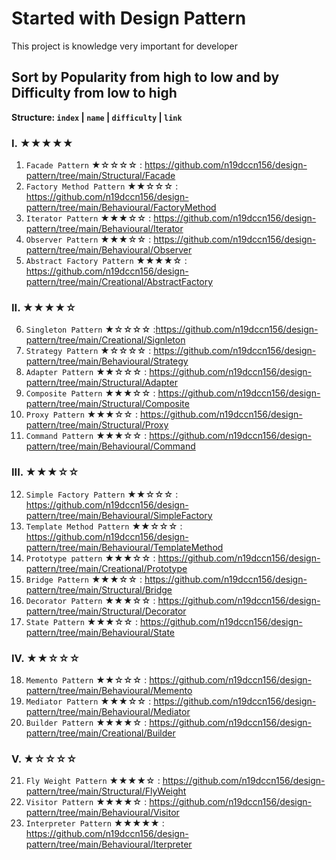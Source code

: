 # Started with Design Pattern

This project is knowledge very important for developer

## Sort by Popularity from high to low and by Difficulty from low to high

**Structure: `index` | `name` | `difficulty` | `link`**

### I. ★★★★★
1. `Facade Pattern` ★☆☆☆☆ : https://github.com/n19dccn156/design-pattern/tree/main/Structural/Facade
2. `Factory Method Pattern` ★★☆☆☆ : https://github.com/n19dccn156/design-pattern/tree/main/Behavioural/FactoryMethod
3. `Iterator Pattern` ★★★☆☆ : https://github.com/n19dccn156/design-pattern/tree/main/Behavioural/Iterator
4. `Observer Pattern` ★★★☆☆ : https://github.com/n19dccn156/design-pattern/tree/main/Behavioural/Observer
5. `Abstract Factory Pattern` ★★★★☆ : https://github.com/n19dccn156/design-pattern/tree/main/Creational/AbstractFactory
### II. ★★★★☆
6. `Singleton Pattern` ★☆☆☆☆ :https://github.com/n19dccn156/design-pattern/tree/main/Creational/Signleton
7. `Strategy Pattern` ★☆☆☆☆ : https://github.com/n19dccn156/design-pattern/tree/main/Behavioural/Strategy
8. `Adapter Pattern` ★★☆☆☆ : https://github.com/n19dccn156/design-pattern/tree/main/Structural/Adapter
9. `Composite Pattern` ★★★☆☆ : https://github.com/n19dccn156/design-pattern/tree/main/Structural/Composite
10. `Proxy Pattern` ★★★☆☆ : https://github.com/n19dccn156/design-pattern/tree/main/Structural/Proxy
11. `Command Pattern` ★★★☆☆ : https://github.com/n19dccn156/design-pattern/tree/main/Behavioural/Command
### III. ★★★☆☆
12. `Simple Factory Pattern` ★★☆☆☆ : https://github.com/n19dccn156/design-pattern/tree/main/Behavioural/SimpleFactory
13. `Template Method Pattern` ★★☆☆☆ : https://github.com/n19dccn156/design-pattern/tree/main/Behavioural/TemplateMethod
14. `Prototype pattern` ★★★☆☆ : https://github.com/n19dccn156/design-pattern/tree/main/Creational/Prototype
15. `Bridge Pattern` ★★★☆☆ : https://github.com/n19dccn156/design-pattern/tree/main/Structural/Bridge
16. `Decorator Pattern` ★★★☆☆ : https://github.com/n19dccn156/design-pattern/tree/main/Structural/Decorator
17. `State Pattern` ★★★☆☆ : https://github.com/n19dccn156/design-pattern/tree/main/Behavioural/State
### IV. ★★☆☆☆
18. `Memento Pattern` ★★☆☆☆ : https://github.com/n19dccn156/design-pattern/tree/main/Behavioural/Memento
19. `Mediator Pattern` ★★★☆☆ : https://github.com/n19dccn156/design-pattern/tree/main/Behavioural/Mediator
20. `Builder Pattern` ★★★★☆ : https://github.com/n19dccn156/design-pattern/tree/main/Creational/Builder
### V. ★☆☆☆☆
21. `Fly Weight Pattern` ★★★★☆ : https://github.com/n19dccn156/design-pattern/tree/main/Structural/FlyWeight
22. `Visitor Pattern` ★★★★☆ : https://github.com/n19dccn156/design-pattern/tree/main/Behavioural/Visitor
23. `Interpreter Pattern` ★★★★★ : https://github.com/n19dccn156/design-pattern/tree/main/Behavioural/Iterpreter

